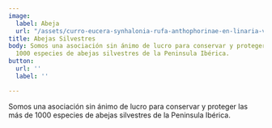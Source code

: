 ```yaml
---
image:
  label: Abeja
  url: "/assets/curro-eucera-synhalonia-rufa-anthophorinae-en-linaria-viscosa-scrophulariaceae-22x19.jpg"
title: Abejas Silvestres
body: Somos una asociación sin ánimo de lucro para conservar y proteger las más de
  1000 especies de abejas silvestres de la Peninsula Ibérica.
button:
  url: ''
  label: ''

---
```

Somos una asociación sin ánimo de lucro para conservar y proteger las más de 1000 especies de abejas silvestres de la Peninsula Ibérica.